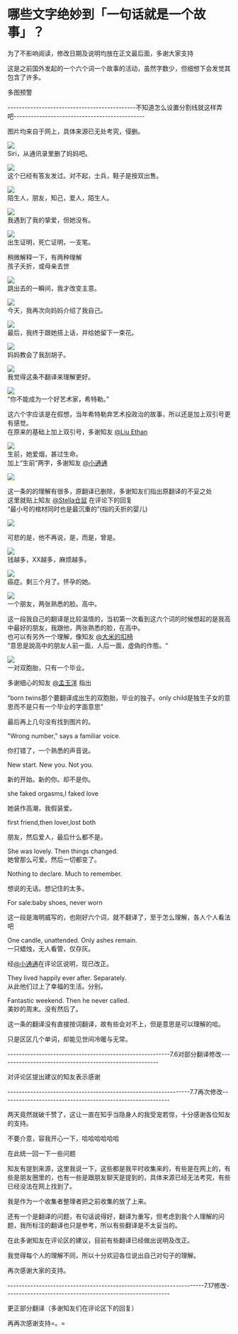 # 哪些文字绝妙到「一句话就是一个故事」？

为了不影响阅读，修改日期及说明均放在正文最后面，多谢大家支持  

这是之前国外发起的一个六个词一个故事的活动，虽然字数少，但细想下会发觉其包含了许多。  

多图预警  

---------------------------------------------不知道怎么设置分割线就这样弄吧----------------------------------------------  

图片均来自于网上，具体来源已无处考究，侵删。  

![](https://pic3.zhimg.com/9221446b7fba894d2df2ee7eff3ea416_b.jpg)  
Siri，从通讯录里删了妈妈吧。  

![](https://pic3.zhimg.com/98f80572c1485e17f450f491a1d929fe_b.jpg)  
这个已经有答友发过。对不起，士兵，鞋子是按双出售。  

![](https://pic1.zhimg.com/454dc7094a93bd82433efc235ab8d6d4_b.jpg)  
陌生人，朋友，知己，爱人，陌生人。  

![](https://pic4.zhimg.com/bdd95fb2c5dfcdd636f0f0d7bd4f9787_b.jpg)  
我遇到了我的挚爱，但她没有。  

![](https://pic1.zhimg.com/ba55abb0b4e8012deda6d33c3a0bb434_b.jpg)  
出生证明，死亡证明，一支笔。  

稍微解释一下，有两种理解  
孩子夭折，或母亲去世  

![](https://pic4.zhimg.com/d0aaebaa7098b7f6ce91dcafa3c8db97_b.jpg)  
跳出去的一瞬间，我才改变主意。  

![](https://pic4.zhimg.com/961f3fbf60b163bf413acf73a6ca422b_b.jpg)  
今天，我再次向妈妈介绍了我自己。  

![](https://pic4.zhimg.com/e8bdc84a5cab59e7ee9d28645992bd53_b.jpg)  
最后，我终于跟她搭上话，并给她留下一束花。  

![](https://pic1.zhimg.com/d3d04d0e1e24b884c0ac183ee74afdac_b.jpg)  
妈妈教会了我刮胡子。  

![](https://pic4.zhimg.com/4803ca80081a10a1be4c2323e5e7f36b_b.jpg)  
我觉得这条不翻译来理解更好。  

![](https://pic3.zhimg.com/467cd8db2e8bf5d985a78d1ad0daf13a_b.jpg)  
”你不能成为一个好艺术家，希特勒。”  

这六个字应该是在假想，当年希特勒弃艺术投政治的故事，所以还是加上双引号更有感觉。  
在原来的基础上加上双引号，多谢知友 [@Liu Ethan](//www.zhihu.com/people/07642a9317a1088c3e07534663cc1552)  

![](https://pic2.zhimg.com/035e91fdb80bc0315883e164e684c8c9_b.jpg)  
生前，她爱烟，甚过生命。  
加上“生前”两字，多谢知友 [@小通通](//www.zhihu.com/people/d33edd33bcf44a271d6992c6b30e3e13)  

![](https://pic3.zhimg.com/0c6d6d6018dd2150b1ee40c7b40e58ea_b.jpg)  

这一条的的理解有很多，原翻译已删除，多谢知友们指出原翻译的不妥之处  
这里就贴上知友 [@Stella仓鼠](//www.zhihu.com/people/736826a4e4bf6ed92dc1951cda4fda45) 在评论下的回复  
“最小号的棺材同时也是最沉重的”(指的夭折的婴儿)  

![](https://pic3.zhimg.com/08939493f1958bc73f2571a58bf7ace6_b.jpg)  

可悲的是，他不再说，是，而是，曾是。

![](https://pic1.zhimg.com/ec794c685995c560537b7941696cabb4_b.jpg)  
钱越多，XX越多，麻烦越多。  

![](https://pic3.zhimg.com/50d3433482088dbe29c89d4ae2926d7e_b.jpg)  
癌症。剩三个月了。怀孕的她。  

![](https://pic1.zhimg.com/0d165ea5556334e815b3d3e092b7e554_b.jpg)  
一个朋友，两张熟悉的脸。高中。  

这一段我自己的翻译是比较温情的，当初第一次看到这六个词的时候想起的是我高中最好的朋友，我跟他，两张熟悉的脸，在高中。  
也可以有另外一个理解，像知友 [@大米的扣椅](//www.zhihu.com/people/b7481c61440650a7b2bfa5060de7d1f7)  
”意思是說高中的朋友人前一面，人后一面，虛偽的作態。“  

![](https://pic3.zhimg.com/e5f3ac48961774b9e8c97eabf9fc99d2_b.jpg)  
一对双胞胎，只有一个毕业。  

多谢细心的知友 [@孟玉洋](//www.zhihu.com/people/99053c88ef100cb582b0dc9a796e0bd7) 指出  

“born twins那个要翻译成出生的双胞胎，毕业的独子。only child是独生子女的意思而不是只有一个毕业的字面意思”  

最后再上几句没有找到图片的。  

"Wrong number," says a familiar voice.

你打错了，一个熟悉的声音说。

New start. New you. Not you.

新的开始。新的你。却不是你。

she faked orgasms,I faked love

她装作高潮，我假装爱。

first friend,then lover,lost both

朋友，然后爱人，最后什么都不是。

She was lovely. Then things changed.  
她曾那么可爱。然后一切都变了。  

Nothing to declare. Much to remember.

想说的无话。想记住的太多。

For sale:baby shoes, never worn  

这一段是海明威写的，也刚好六个词，就不翻译了，至于怎么理解，各人个人看法吧

One candle, unattended. Only ashes remain.  
一只蜡烛，无人看管，仅存灰。  

经[@小通通](//www.zhihu.com/people/d33edd33bcf44a271d6992c6b30e3e13)在评论区说明，现已改正。  

They lived happily ever after. Separately.  
从此他们过上了幸福的生活。分别。  

Fantastic weekend. Then he never called.  
美妙的周末。没有然后了。  

这一条的翻译没有直接按词翻译，故有些会对不上，但是意思是可以理解的哈。  

只是区区几个单词，却能见世间冷暖与无常。

---------------------------------------------------------7.6对部分翻译修改--------------------------------------------------------

对评论区提出建议的知友表示感谢

----------------------------------------------------------------7.7再次修改-----------------------------------------------------------

两天竟然就破千赞了，这让一直在知乎当隐身人的我受宠若惊，十分感谢各位知友的支持。

不要介意，容我开心一下，哈哈哈哈哈哈

在此统一回一下一些问题

知友有提到来源，这里我说一下，这些都是我平时收集来的，有些是在网上的，有些是朋友圈里的，也有一些是跟朋友聊天是提到的，具体来源已经无法考究，有些已经没法在网上找到了。

我是作为一个收集者整理者把之前收集的放了上来。

还有一个是翻译的问题，有句话说得好，翻译为重写，但考虑到我个人理解的问题，我所标注的翻译也只是参考，所以有些翻译是不太妥当的。

在此多谢知友在评论区的建议，目前有些翻译已经做出说明及改正。

我觉得每个人的理解不同，所以十分欢迎各位说出自己对句子的理解。

再次感谢大家的支持。

---------------------------------------------------------------------7.17修改----------------------------------------------------------

更正部分翻译（多谢知友们在评论区下的回复）

再再次感谢支持=。=